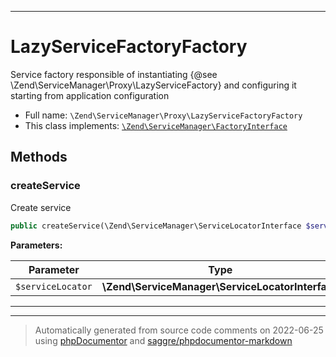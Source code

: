 ***

# LazyServiceFactoryFactory

Service factory responsible of instantiating {@see \Zend\ServiceManager\Proxy\LazyServiceFactory}
and configuring it starting from application configuration



* Full name: `\Zend\ServiceManager\Proxy\LazyServiceFactoryFactory`
* This class implements:
[`\Zend\ServiceManager\FactoryInterface`](../FactoryInterface.md)




## Methods


### createService

Create service

```php
public createService(\Zend\ServiceManager\ServiceLocatorInterface $serviceLocator): \Zend\ServiceManager\Proxy\LazyServiceFactory
```








**Parameters:**

| Parameter | Type | Description |
|-----------|------|-------------|
| `$serviceLocator` | **\Zend\ServiceManager\ServiceLocatorInterface** |  |




***


***
> Automatically generated from source code comments on 2022-06-25 using [phpDocumentor](http://www.phpdoc.org/) and [saggre/phpdocumentor-markdown](https://github.com/Saggre/phpDocumentor-markdown)

